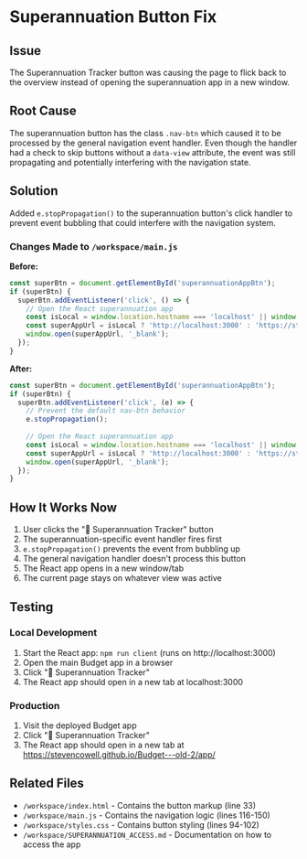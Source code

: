 # Superannuation Button Fix

## Issue
The Superannuation Tracker button was causing the page to flick back to the overview instead of opening the superannuation app in a new window.

## Root Cause
The superannuation button has the class `.nav-btn` which caused it to be processed by the general navigation event handler. Even though the handler had a check to skip buttons without a `data-view` attribute, the event was still propagating and potentially interfering with the navigation state.

## Solution
Added `e.stopPropagation()` to the superannuation button's click handler to prevent event bubbling that could interfere with the navigation system.

### Changes Made to `/workspace/main.js`

**Before:**
```javascript
const superBtn = document.getElementById('superannuationAppBtn');
if (superBtn) {
  superBtn.addEventListener('click', () => {
    // Open the React superannuation app
    const isLocal = window.location.hostname === 'localhost' || window.location.hostname === '127.0.0.1';
    const superAppUrl = isLocal ? 'http://localhost:3000' : 'https://stevencowell.github.io/Budget---old-2/app/';
    window.open(superAppUrl, '_blank');
  });
}
```

**After:**
```javascript
const superBtn = document.getElementById('superannuationAppBtn');
if (superBtn) {
  superBtn.addEventListener('click', (e) => {
    // Prevent the default nav-btn behavior
    e.stopPropagation();
    
    // Open the React superannuation app
    const isLocal = window.location.hostname === 'localhost' || window.location.hostname === '127.0.0.1';
    const superAppUrl = isLocal ? 'http://localhost:3000' : 'https://stevencowell.github.io/Budget---old-2/app/';
    window.open(superAppUrl, '_blank');
  });
}
```

## How It Works Now

1. User clicks the "🏦 Superannuation Tracker" button
2. The superannuation-specific event handler fires first
3. `e.stopPropagation()` prevents the event from bubbling up
4. The general navigation handler doesn't process this button
5. The React app opens in a new window/tab
6. The current page stays on whatever view was active

## Testing

### Local Development
1. Start the React app: `npm run client` (runs on http://localhost:3000)
2. Open the main Budget app in a browser
3. Click "🏦 Superannuation Tracker"
4. The React app should open in a new tab at localhost:3000

### Production
1. Visit the deployed Budget app
2. Click "🏦 Superannuation Tracker"  
3. The React app should open in a new tab at https://stevencowell.github.io/Budget---old-2/app/

## Related Files
- `/workspace/index.html` - Contains the button markup (line 33)
- `/workspace/main.js` - Contains the navigation logic (lines 116-150)
- `/workspace/styles.css` - Contains button styling (lines 94-102)
- `/workspace/SUPERANNUATION_ACCESS.md` - Documentation on how to access the app

